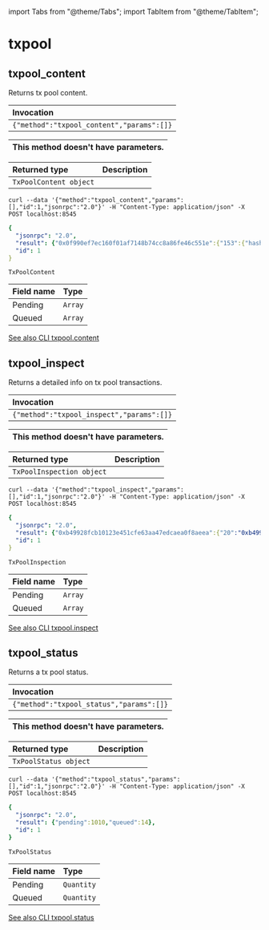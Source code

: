 import Tabs from "@theme/Tabs";
import TabItem from "@theme/TabItem";

# txpool

## txpool_content

Returns tx pool content. 

| Invocation |
| :--- |
| `{"method":"txpool_content","params":[]}` |

| This method doesn't have parameters. |
| :--- |

| Returned type | Description |
| :--- | :--- |
| `TxPoolContent object` |  |

<Tabs>
<TabItem value="request" label="Request">

```
curl --data '{"method":"txpool_content","params":[],"id":1,"jsonrpc":"2.0"}' -H "Content-Type: application/json" -X POST localhost:8545
```
</TabItem>
<TabItem value="response" label="Response">

```yaml
{
  "jsonrpc": "2.0",
  "result": {"0x0f990ef7ec160f01af7148b74cc8a86fe46c551e":{"153":{"hash":"0x84f6f2e5d24b9a0c25bd7018adbbf4388b2c07842782f73d5ddc389906d5f2c8","nonce":"0x99","blockHash":null,"blockNumber":null,"transactionIndex":null,"from":"0x0f990ef7ec160f01af7148b74cc8a86fe46c551e","to":"0x1b4e4664de1d57b665b4bf3523cbccf007766de3","value":"0xc8","gasPrice":"0x3b9aca08","gas":"0x1c9c37f","data":"0xaeeb89600000000000000000000000000000000000000000000000000000000000000001","input":"0xaeeb89600000000000000000000000000000000000000000000000000000000000000001","type":"0x0","v":"0x2c","s":"0x20158ce3f4f9c65f8c657c0d91bbfb43632b2951f6192bca8fb3a25c26dd81d5","r":"0x2814d998f2a78dd4f37461485d88158a32ef5dcfa8c57e224b3ea77536df01b1"}}},
  "id": 1
}
```
</TabItem>
<TabItem value="objects" label="Object">


`TxPoolContent`

| Field name | Type |
| :--- | :--- |
| Pending | `Array` |
| Queued | `Array` |
</TabItem>
</Tabs>


[See also CLI txpool.content](https://docs.nethermind.io/nethermind/nethermind-utilities/cli/txpool#txpool-content)
## txpool_inspect

Returns a detailed info on tx pool transactions. 

| Invocation |
| :--- |
| `{"method":"txpool_inspect","params":[]}` |

| This method doesn't have parameters. |
| :--- |

| Returned type | Description |
| :--- | :--- |
| `TxPoolInspection object` |  |

<Tabs>
<TabItem value="request" label="Request">

```
curl --data '{"method":"txpool_inspect","params":[],"id":1,"jsonrpc":"2.0"}' -H "Content-Type: application/json" -X POST localhost:8545
```
</TabItem>
<TabItem value="response" label="Response">

```yaml
{
  "jsonrpc": "2.0",
  "result": {"0xb49928fcb10123e451cfe63aa47edcaea0f8aeea":{"20":"0xb49928fcb10123e451cfe63aa47edcaea0f8aeea: 0 wei + 6721975 × 140000000000 gas","21":"0xb49928fcb10123e451cfe63aa47edcaea0f8aeea: 0 wei + 6721975 × 140000000000 gas","22":"0xb49928fcb10123e451cfe63aa47edcaea0f8aeea: 0 wei + 6721975 × 140000000000 gas","23":"0xb49928fcb10123e451cfe63aa47edcaea0f8aeea: 0 wei + 6700000 × 140000000000 gas","24":"0xb49928fcb10123e451cfe63aa47edcaea0f8aeea: 0 wei + 6700000 × 140000000000 gas","27":"0xb49928fcb10123e451cfe63aa47edcaea0f8aeea: 0 wei + 6700000 × 140000000000 gas"},"0xc51db3339a7603f70b347a0b9680554f777d1f3c":{"82":"0xc51db3339a7603f70b347a0b9680554f777d1f3c: 0 wei + 4500000 × 10000000000 gas"},"0x084dd4aefc6853253573fee9f5fcc23e849d164c":{"17":"0x084dd4aefc6853253573fee9f5fcc23e849d164c: 0 wei + 28472169 × 1000000008 gas"}},
  "id": 1
}
```
</TabItem>
<TabItem value="objects" label="Object">


`TxPoolInspection`

| Field name | Type |
| :--- | :--- |
| Pending | `Array` |
| Queued | `Array` |
</TabItem>
</Tabs>


[See also CLI txpool.inspect](https://docs.nethermind.io/nethermind/nethermind-utilities/cli/txpool#txpool-inspect)
## txpool_status

Returns a tx pool status. 

| Invocation |
| :--- |
| `{"method":"txpool_status","params":[]}` |

| This method doesn't have parameters. |
| :--- |

| Returned type | Description |
| :--- | :--- |
| `TxPoolStatus object` |  |

<Tabs>
<TabItem value="request" label="Request">

```
curl --data '{"method":"txpool_status","params":[],"id":1,"jsonrpc":"2.0"}' -H "Content-Type: application/json" -X POST localhost:8545
```
</TabItem>
<TabItem value="response" label="Response">

```yaml
{
  "jsonrpc": "2.0",
  "result": {"pending":1010,"queued":14},
  "id": 1
}
```
</TabItem>
<TabItem value="objects" label="Object">


`TxPoolStatus`

| Field name | Type |
| :--- | :--- |
| Pending | `Quantity` |
| Queued | `Quantity` |
</TabItem>
</Tabs>


[See also CLI txpool.status](https://docs.nethermind.io/nethermind/nethermind-utilities/cli/txpool#txpool-status)
